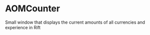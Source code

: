 AOMCounter
==========

Small window that displays the current amounts of all currencies and experience in Rift